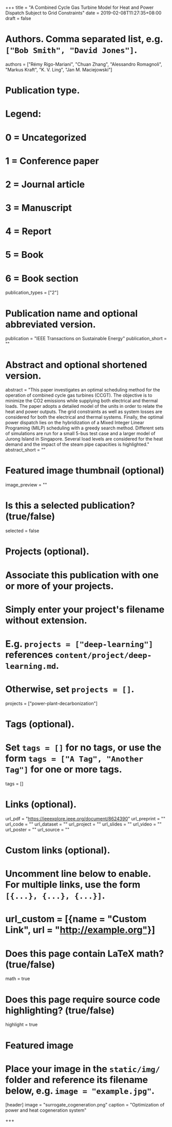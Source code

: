 +++
title = "A Combined Cycle Gas Turbine Model for Heat and Power Dispatch Subject to Grid Constraints"
date = 2019-02-08T11:27:35+08:00
draft = false

# Authors. Comma separated list, e.g. `["Bob Smith", "David Jones"]`.
authors = ["Rémy Rigo-Mariani", "Chuan Zhang", "Alessandro Romagnoli", "Markus Kraft", "K. V. Ling", "Jan M. Maciejowski"]

# Publication type.
# Legend:
# 0 = Uncategorized
# 1 = Conference paper
# 2 = Journal article
# 3 = Manuscript
# 4 = Report
# 5 = Book
# 6 = Book section
publication_types = ["2"]

# Publication name and optional abbreviated version.
publication = "IEEE Transactions on Sustainable Energy"
publication_short = ""

# Abstract and optional shortened version.
abstract = "This paper investigates an optimal scheduling method for the operation of combined cycle gas turbines (CCGT). The objective is to minimize the CO2 emissions while supplying both electrical and thermal loads. The paper adopts a detailed model of the units in order to relate the heat and power outputs. The grid constraints as well as system losses are considered for both the electrical and thermal systems. Finally, the optimal power dispatch lies on the hybridization of a Mixed Integer Linear Programing (MILP) scheduling with a greedy search method. Different sets of simulations are run for a small 5-bus test case and a larger model of Jurong Island in Singapore. Several load levels are considered for the heat demand and the impact of the steam pipe capacities is highlighted."
abstract_short = ""

# Featured image thumbnail (optional)
image_preview = ""

# Is this a selected publication? (true/false)
selected = false

# Projects (optional).
#   Associate this publication with one or more of your projects.
#   Simply enter your project's filename without extension.
#   E.g. `projects = ["deep-learning"]` references `content/project/deep-learning.md`.
#   Otherwise, set `projects = []`.
projects = ["power-plant-decarbonization"]

# Tags (optional).
#   Set `tags = []` for no tags, or use the form `tags = ["A Tag", "Another Tag"]` for one or more tags.
tags = []

# Links (optional).
url_pdf = "https://ieeexplore.ieee.org/document/8624390"
url_preprint = ""
url_code = ""
url_dataset = ""
url_project = ""
url_slides = ""
url_video = ""
url_poster = ""
url_source = ""

# Custom links (optional).
#   Uncomment line below to enable. For multiple links, use the form `[{...}, {...}, {...}]`.
# url_custom = [{name = "Custom Link", url = "http://example.org"}]

# Does this page contain LaTeX math? (true/false)
math = true

# Does this page require source code highlighting? (true/false)
highlight = true

# Featured image
# Place your image in the `static/img/` folder and reference its filename below, e.g. `image = "example.jpg"`.
[header]
image = "surrogate_cogeneration.png"
caption = "Optimization of power and heat cogeneration system"

+++
